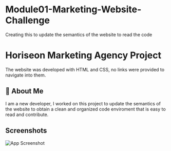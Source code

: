 # Module01-Marketing-Website-Challenge
Creating this to update the semantics of the website to read the code

# Horiseon Marketing Agency Project

The website was developed with HTML and CSS, no links were provided to navigate into them.

## 🚀 About Me
I am a new developer, I worked on this project to update the semantics of the website to obtain a clean and organized code enviroment that is easy to read and contribute.
## Screenshots

![App Screenshot](https://via.placeholder.com/468x300?text=App+Screenshot+Here)

<img scr="Website1.png">
